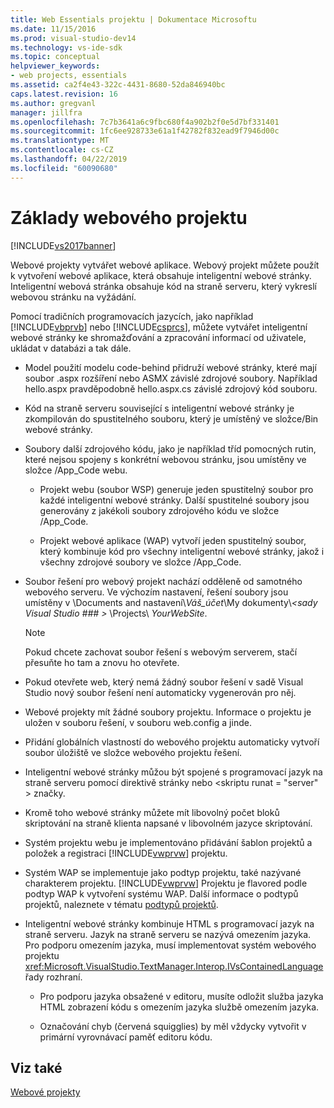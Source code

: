 ```yaml
---
title: Web Essentials projektu | Dokumentace Microsoftu
ms.date: 11/15/2016
ms.prod: visual-studio-dev14
ms.technology: vs-ide-sdk
ms.topic: conceptual
helpviewer_keywords:
- web projects, essentials
ms.assetid: ca2f4e43-322c-4431-8680-52da846940bc
caps.latest.revision: 16
ms.author: gregvanl
manager: jillfra
ms.openlocfilehash: 7c7b3641a6c9fbc680f4a902b2f0e5d7bf331401
ms.sourcegitcommit: 1fc6ee928733e61a1f42782f832ead9f7946d00c
ms.translationtype: MT
ms.contentlocale: cs-CZ
ms.lasthandoff: 04/22/2019
ms.locfileid: "60090680"
---
```

# <a name="web-project-essentials"></a>Základy webového projektu
[!INCLUDE[vs2017banner](../../includes/vs2017banner.md)]

Webové projekty vytvářet webové aplikace. Webový projekt můžete použít k vytvoření webové aplikace, která obsahuje inteligentní webové stránky. Inteligentní webová stránka obsahuje kód na straně serveru, který vykreslí webovou stránku na vyžádání.  
  
 Pomocí tradičních programovacích jazycích, jako například [!INCLUDE[vbprvb](../../includes/vbprvb-md.md)] nebo [!INCLUDE[csprcs](../../includes/csprcs-md.md)], můžete vytvářet inteligentní webové stránky ke shromažďování a zpracování informací od uživatele, ukládat v databázi a tak dále.  
  
- Model použití modelu code-behind přidruží webové stránky, které mají soubor .aspx rozšíření nebo ASMX závislé zdrojové soubory. Například hello.aspx pravděpodobně hello.aspx.cs závislé zdrojový kód souboru.  
  
- Kód na straně serveru související s inteligentní webové stránky je zkompilován do spustitelného souboru, který je umístěný ve složce/Bin webové stránky.  
  
- Soubory další zdrojového kódu, jako je například tříd pomocných rutin, které nejsou spojeny s konkrétní webovou stránku, jsou umístěny ve složce /App_Code webu.  
  
    - Projekt webu (soubor WSP) generuje jeden spustitelný soubor pro každé inteligentní webové stránky. Další spustitelné soubory jsou generovány z jakékoli soubory zdrojového kódu ve složce /App_Code.  
  
    - Projekt webové aplikace (WAP) vytvoří jeden spustitelný soubor, který kombinuje kód pro všechny inteligentní webové stránky, jakož i všechny zdrojové soubory ve složce /App_Code.  
  
- Soubor řešení pro webový projekt nachází odděleně od samotného webového serveru. Ve výchozím nastavení, řešení soubory jsou umístěny v \Documents and nastavení\\*Váš_účet*\My dokumenty\\*\<sady Visual Studio ### >* \Projects\\ *YourWebSite*.  
  
    > [!NOTE]
    >  Pokud chcete zachovat soubor řešení s webovým serverem, stačí přesuňte ho tam a znovu ho otevřete.  
  
- Pokud otevřete web, který nemá žádný soubor řešení v sadě Visual Studio nový soubor řešení není automaticky vygenerován pro něj.  
  
- Webové projekty mít žádné soubory projektu. Informace o projektu je uložen v souboru řešení, v souboru web.config a jinde.  
  
- Přidání globálních vlastností do webového projektu automaticky vytvoří soubor úložiště ve složce webového projektu řešení.  
  
- Inteligentní webové stránky můžou být spojené s programovací jazyk na straně serveru pomocí direktivě stránky nebo \<skriptu runat = "server" > značky.  
  
- Kromě toho webové stránky můžete mít libovolný počet bloků skriptování na straně klienta napsané v libovolném jazyce skriptování.  
  
- Systém projektu webu je implementováno přidávání šablon projektů a položek a registraci [!INCLUDE[vwprvw](../../includes/vwprvw-md.md)] projektu.  
  
- Systém WAP se implementuje jako podtyp projektu, také nazývané charakterem projektu. [!INCLUDE[vwprvw](../../includes/vwprvw-md.md)] Projektu je flavored podle podtyp WAP k vytvoření systému WAP. Další informace o podtypů projektů, naleznete v tématu [podtypů projektů](../../extensibility/internals/project-subtypes.md).  
  
- Inteligentní webové stránky kombinuje HTML s programovací jazyk na straně serveru. Jazyk na straně serveru se nazývá omezením jazyka. Pro podporu omezením jazyka, musí implementovat systém webového projektu <xref:Microsoft.VisualStudio.TextManager.Interop.IVsContainedLanguage> řady rozhraní.  
  
    - Pro podporu jazyka obsažené v editoru, musíte odložit služba jazyka HTML zobrazení kódu s omezením jazyka službě omezením jazyka.  
  
    - Označování chyb (červená squigglies) by měl vždycky vytvořit v primární vyrovnávací paměť editoru kódu.  
  
## <a name="see-also"></a>Viz také  
 [Webové projekty](../../extensibility/internals/web-projects.md)
